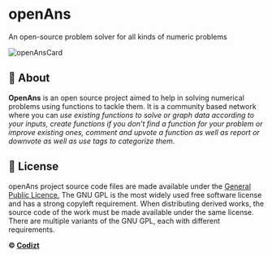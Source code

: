 # openAns

An open-source problem solver for all kinds of numeric problems

![openAnsCard](https://user-images.githubusercontent.com/84092517/123265178-59b1c800-d52d-11eb-9c2f-b539d30ec29e.png)

## 💎 About
**OpenAns** is an open source project aimed to help in solving numerical problems using functions to tackle them. It is a community based network where you can *use existing functions to solve or  graph data according to your inputs, create functions if you don't find a function for your problem or improve existing ones, comment and upvote a function as well as report or downvote as well as use tags to categorize them*.

## 📌 License
openAns project source code files are made available under the [General Public Licence.](./LICENSE.md) The GNU GPL is the most widely used free software license and has a strong copyleft requirement. When distributing derived works, the source code of the work must be made available under the same license. There are multiple variants of the GNU GPL, each with different requirements. 

**© [Codizt](https://github.com/codizt)**